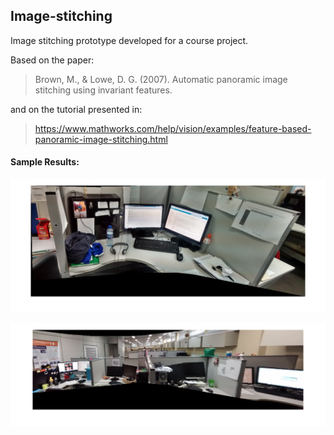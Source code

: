## Image-stitching ##
Image stitching prototype developed for a course project.

Based on the paper:
> Brown, M., & Lowe, D. G. (2007). Automatic panoramic image stitching using invariant features.

and on the tutorial presented in:

> https://www.mathworks.com/help/vision/examples/feature-based-panoramic-image-stitching.html

#### Sample Results: ####

![stitch1](https://github.com/saulo-p/Image-Stitching/blob/master/results/cenario1.png)


![stitch4](https://github.com/saulo-p/Image-Stitching/blob/master/results/cenario4.png)
